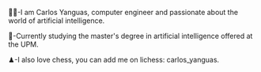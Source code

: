 👨‍💻-I am Carlos Yanguas, computer engineer and passionate about the world of artificial intelligence.

🧠-Currently studying the master's degree in artificial intelligence offered at the UPM.

♟-I also love chess, you can add me on lichess: carlos_yanguas.
